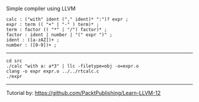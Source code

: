 
Simple compiler using LLVM 
```
calc : ("with" ident ("," ident)* ":")? expr ;
expr : term (( "+" | "-" ) term)* ;
term : factor (( "*" | "/") factor)* ;
factor : ident | number | "(" expr ")" ;
ident : ([a-zAZ])+ ;
number : ([0-9])+ ;
```
---------------------------
```
cd src
./calc "with a: a*3" | llc -filetype=obj -o=expr.o
clang -o expr expr.o ../../rtcalc.c
./expr
```
---------------------------

Tutorial by: https://github.com/PacktPublishing/Learn-LLVM-12